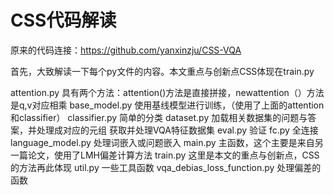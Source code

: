 # CSS代码解读

原来的代码连接：https://github.com/yanxinzju/CSS-VQA

首先，大致解读一下每个py文件的内容。本文重点与创新点CSS体现在train.py

attention.py
  具有两个方法：attention()方法是直接拼接，newattention（）方法是q,v对应相乘
base_model.py
  使用基线模型进行训练，（使用了上面的attention和classifier）
classifier.py
  简单的分类
dataset.py
   加载相关数据集的问题与答案，并处理成对应的元组
    获取并处理VQA特征数据集
eval.py
  验证
fc.py
  全连接
language_model.py
  处理词嵌入或问题嵌入
main.py
  主函数，这个主要是来自另一篇论文，使用了LMH偏差计算方法
train.py
  这里是本文的重点与创新点，CSS的方法再此体现
util.py
  一些工具函数
vqa_debias_loss_function.py
  处理偏差的函数
